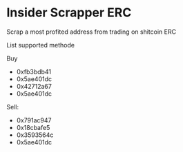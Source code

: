 
# Insider Scrapper ERC

Scrap a most profited address from trading on shitcoin
ERC


List supported methode

Buy
* 0xfb3bdb41
* 0x5ae401dc
* 0x42712a67
* 0x5ae401dc

Sell: 
* 0x791ac947
* 0x18cbafe5
* 0x3593564c
* 0x5ae401dc





